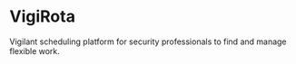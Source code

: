 # VigiRota
Vigilant scheduling platform for security professionals to find and manage flexible work.
